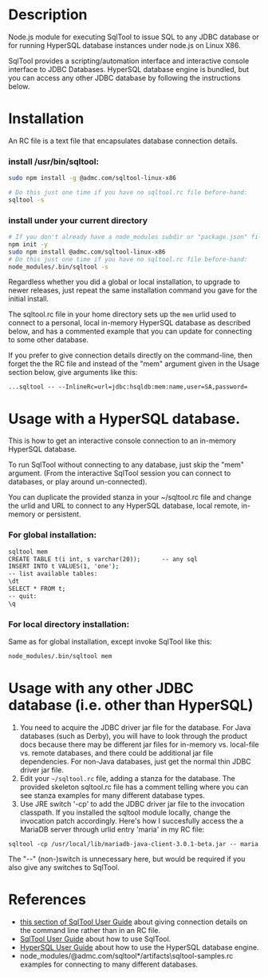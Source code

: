 # Description
Node.js module for executing SqlTool to issue SQL to any JDBC database
or for running HyperSQL database instances under node.js
on Linux X86.

SqlTool provides a scripting/automation interface and interactive console
interface to JDBC Databases.
HyperSQL database engine is bundled, but you can access any other JDBC
database by following the instructions below.

# Installation
An RC file is a text file that encapsulates database connection details.
### install /usr/bin/sqltool:
```bash
sudo npm install -g @admc.com/sqltool-linux-x86

# Do this just one time if you have no sqltool.rc file before-hand:
sqltool -s
```

### install under your current directory
```bash
# If you don't already have a node_modules subdir or "package.json" file:
npm init -y
sudo npm install @admc.com/sqltool-linux-x86
# Do this just one time if you have no sqltool.rc file before-hand:
node_modules/.bin/sqltool -s
```

Regardless whether you did a global or local installation, to upgrade to
newer releases, just repeat the same installation command you gave for the
initial install.

The sqltool.rc file in your home directory sets up the `mem` urlid used to
connect to a personal, local in-memory HyperSQL database as described below,
and has a commented example that you can update for connecting to some
other database.

If you prefer to give connection details directly on the command-line, then
forget the the RC file and instead of the "mem" argument given  in the
Usage section below, give arguments like this:
```
...sqltool -- --InlineRc=url=jdbc:hsqldb:mem:name,user=SA,password=
```

# Usage with a HyperSQL database.
This is how to get an interactive console connection to an in-memory HyperSQL database.

To run SqlTool without connecting to any database, just skip the "mem" argument.
(From the interactive SqlTool session you can connect to databases, or play around un-connected).

You can duplicate the provided stanza in your ~/sqltool.rc file and change the
urlid and URL to connect to any HyperSQL database, local remote,
in-memory or persistent.

### For global installation:
```cmd
sqltool mem
CREATE TABLE t(i int, s varchar(20));      -- any sql
INSERT INTO t VALUES(1, 'one');
-- list available tables:
\dt
SELECT * FROM t;
-- quit:
\q
```
### For local directory installation:
Same as for global installation, except invoke SqlTool like this:
```cmd
node_modules/.bin/sqltool mem
```

# Usage with any other JDBC database (i.e. other than HyperSQL)
1. You need to acquire the JDBC driver jar file for the database.
For Java databases (such as Derby), you will have to look through the
 product docs because there may be different jar files for in-memory
 vs. local-file vs. remote databases, and there could be additional
 jar file dependencies.
For non-Java databases, just get the normal thin JDBC driver jar file.
1. Edit your `~/sqltool.rc` file, adding a stanza for the database.
The provided skeleton sqltool.rc file has a comment telling where you
can see stanza examples for many different database types.
1. Use JRE switch '-cp' to add the JDBC driver jar file to the invocation
classpath.  If you installed the sqltool module locally, change the
invocation patch accordingly.  Here's how I succesfully access the a
MariaDB server through urlid entry 'maria' in my RC file:
```
sqltool -cp /usr/local/lib/mariadb-java-client-3.0.1-beta.jar -- maria
```
The "--" (non-)switch is unnecessary here, but would be required if you
also give any switches to SqlTool.

# References
* [this section of SqlTool User Guide](http://hsqldb.org/doc/2.0/util-guide/sqltool-chapt.html#sqltool_ilauth-sect) about giving connection details on the command line rather than in an RC file.
* [SqlTool User Guide](http://hsqldb.org/doc/2.0/util-guide/sqltool-chapt.html) about how to use SqlTool.
* [HyperSQL User Guide](http://hsqldb.org/doc/2.0/guide/index.html) about how to use the HyperSQL database engine.
* node_modules/@admc.com/sqltool\*/artifacts\sqltool-samples.rc
 examples for connecting to many different databases.

